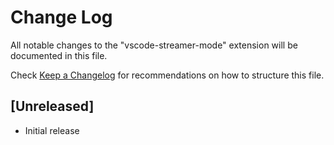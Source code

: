 # Change Log

All notable changes to the "vscode-streamer-mode" extension will be documented in this file.

Check [Keep a Changelog](http://keepachangelog.com/) for recommendations on how to structure this file.

## [Unreleased]

- Initial release